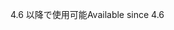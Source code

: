 <span data-ttu-id="f4385-101">4.6 以降で使用可能</span><span class="sxs-lookup"><span data-stu-id="f4385-101">Available since 4.6</span></span>